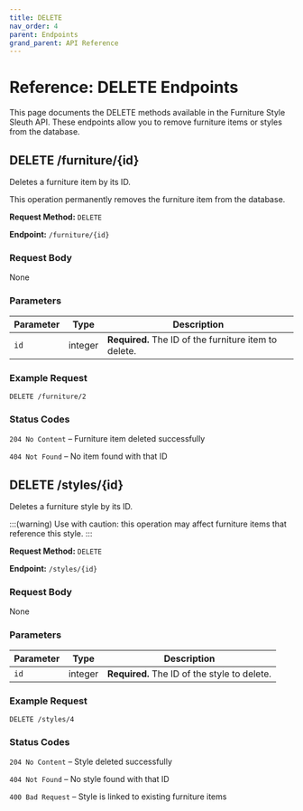 ```yaml
---
title: DELETE
nav_order: 4
parent: Endpoints
grand_parent: API Reference
---
```




# Reference: DELETE Endpoints

This page documents the DELETE methods available in the Furniture Style Sleuth API. These endpoints allow you to remove furniture items or styles from the database.

## DELETE /furniture/{id}

Deletes a furniture item by its ID.

This operation permanently removes the furniture item from the database.

**Request Method:** `DELETE`

**Endpoint:** `/furniture/{id}`

### Request Body
None

### Parameters

| Parameter | Type    | Description                                  |
|-----------|---------|----------------------------------------------|
| `id`      | integer | **Required.** The ID of the furniture item to delete. |

### Example Request

```http
DELETE /furniture/2
```

### Status Codes

`204 No Content` – Furniture item deleted successfully

`404 Not Found` – No item found with that ID


## DELETE /styles/{id}

Deletes a furniture style by its ID.

:::(warning)
Use with caution: this operation may affect furniture items that reference this style.
:::

**Request Method:** `DELETE`

**Endpoint:** `/styles/{id}`

### Request Body
None

### Parameters

| Parameter | Type    | Description                            |
|-----------|---------|----------------------------------------|
| `id`      | integer | **Required.** The ID of the style to delete. |

### Example Request

```http
DELETE /styles/4
```

### Status Codes

`204 No Content` – Style deleted successfully

`404 Not Found` – No style found with that ID

`400 Bad Request` – Style is linked to existing furniture items